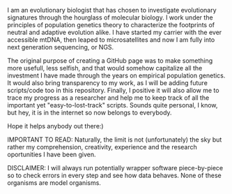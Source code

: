 
I am an evolutionary biologist that has chosen to investigate evolutionary signatures through the hourglass of molecular biology. I work under the principles of population genetics theory to characterize the footprints of neutral and adaptive evolution alike. I have started my carrier with the ever accessible mtDNA, then leaped to microsatellites and now I am fully into next generation sequencing, or NGS. 

The original purpose of creating a GitHub page was to make something more usefull, less selfish, and that would somehow capitalize all the investment I have made through the years on empirical population genetics. It would also bring transparency to my work, as I will be adding future scripts/code too in this repository. Finally, I positive it will also allow me to trace my progress as a researcher and help me to keep track of all the important yet "easy-to-lost-track" scripts. Sounds quite personal, I know, but hey, it is in the internet so now belongs to everybody. 

Hope it helps anybody out there:)

IMPORTANT TO READ: Naturally, the limit is not (unfortunately) the sky but rather my comprehension, creativity, experience and the research oportunities I have been given. 

DISCLAIMER: I will always run potentially wrapper software piece-by-piece so to check errors in every step and see how data behaves. None of these organisms are model organisms.

